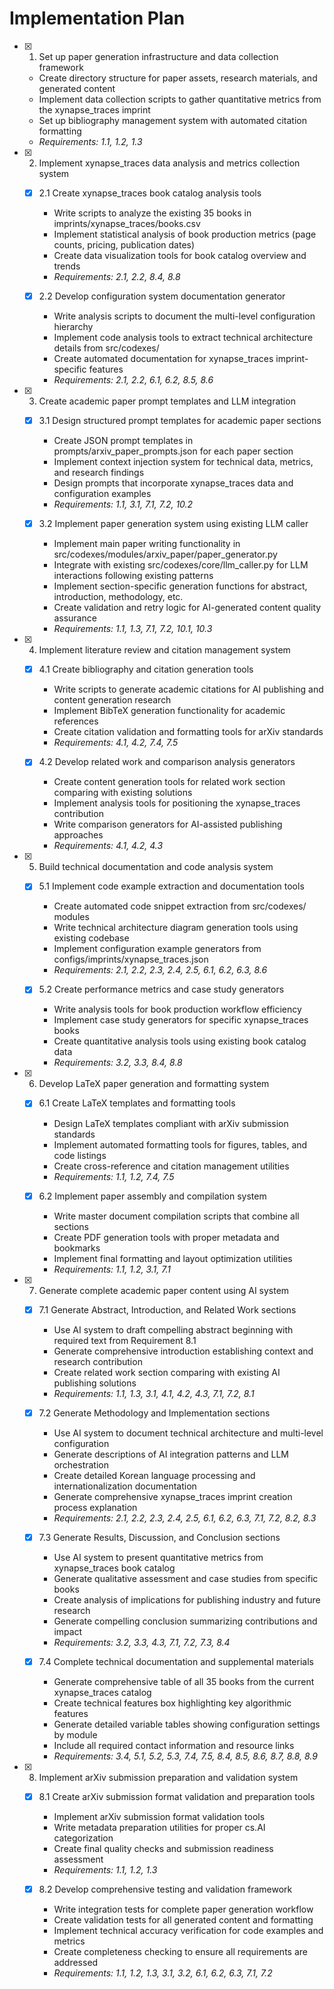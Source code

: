# Implementation Plan

- [x] 1. Set up paper generation infrastructure and data collection framework
  - Create directory structure for paper assets, research materials, and generated content
  - Implement data collection scripts to gather quantitative metrics from the xynapse_traces imprint
  - Set up bibliography management system with automated citation formatting
  - _Requirements: 1.1, 1.2, 1.3_

- [x] 2. Implement xynapse_traces data analysis and metrics collection system
  - [x] 2.1 Create xynapse_traces book catalog analysis tools
    - Write scripts to analyze the existing 35 books in imprints/xynapse_traces/books.csv
    - Implement statistical analysis of book production metrics (page counts, pricing, publication dates)
    - Create data visualization tools for book catalog overview and trends
    - _Requirements: 2.1, 2.2, 8.4, 8.8_

  - [x] 2.2 Develop configuration system documentation generator
    - Write analysis scripts to document the multi-level configuration hierarchy
    - Implement code analysis tools to extract technical architecture details from src/codexes/
    - Create automated documentation for xynapse_traces imprint-specific features
    - _Requirements: 2.1, 2.2, 6.1, 6.2, 8.5, 8.6_

- [x] 3. Create academic paper prompt templates and LLM integration
  - [x] 3.1 Design structured prompt templates for academic paper sections
    - Create JSON prompt templates in prompts/arxiv_paper_prompts.json for each paper section
    - Implement context injection system for technical data, metrics, and research findings
    - Design prompts that incorporate xynapse_traces data and configuration examples
    - _Requirements: 1.1, 3.1, 7.1, 7.2, 10.2_

  - [x] 3.2 Implement paper generation system using existing LLM caller
    - Implement main paper writing functionality in src/codexes/modules/arxiv_paper/paper_generator.py
    - Integrate with existing src/codexes/core/llm_caller.py for LLM interactions following existing patterns
    - Implement section-specific generation functions for abstract, introduction, methodology, etc.
    - Create validation and retry logic for AI-generated content quality assurance
    - _Requirements: 1.1, 1.3, 7.1, 7.2, 10.1, 10.3_

- [x] 4. Implement literature review and citation management system
  - [x] 4.1 Create bibliography and citation generation tools
    - Write scripts to generate academic citations for AI publishing and content generation research
    - Implement BibTeX generation functionality for academic references
    - Create citation validation and formatting tools for arXiv standards
    - _Requirements: 4.1, 4.2, 7.4, 7.5_

  - [x] 4.2 Develop related work and comparison analysis generators
    - Create content generation tools for related work section comparing with existing solutions
    - Implement analysis tools for positioning the xynapse_traces contribution
    - Write comparison generators for AI-assisted publishing approaches
    - _Requirements: 4.1, 4.2, 4.3_

- [x] 5. Build technical documentation and code analysis system
  - [x] 5.1 Implement code example extraction and documentation tools
    - Create automated code snippet extraction from src/codexes/ modules
    - Write technical architecture diagram generation tools using existing codebase
    - Implement configuration example generators from configs/imprints/xynapse_traces.json
    - _Requirements: 2.1, 2.2, 2.3, 2.4, 2.5, 6.1, 6.2, 6.3, 8.6_

  - [x] 5.2 Create performance metrics and case study generators
    - Write analysis tools for book production workflow efficiency
    - Implement case study generators for specific xynapse_traces books
    - Create quantitative analysis tools using existing book catalog data
    - _Requirements: 3.2, 3.3, 8.4, 8.8_

- [x] 6. Develop LaTeX paper generation and formatting system
  - [x] 6.1 Create LaTeX templates and formatting tools
    - Design LaTeX templates compliant with arXiv submission standards
    - Implement automated formatting tools for figures, tables, and code listings
    - Create cross-reference and citation management utilities
    - _Requirements: 1.1, 1.2, 7.4, 7.5_

  - [x] 6.2 Implement paper assembly and compilation system
    - Write master document compilation scripts that combine all sections
    - Create PDF generation tools with proper metadata and bookmarks
    - Implement final formatting and layout optimization utilities
    - _Requirements: 1.1, 1.2, 3.1, 7.1_

- [x] 7. Generate complete academic paper content using AI system
  - [x] 7.1 Generate Abstract, Introduction, and Related Work sections
    - Use AI system to draft compelling abstract beginning with required text from Requirement 8.1
    - Generate comprehensive introduction establishing context and research contribution
    - Create related work section comparing with existing AI publishing solutions
    - _Requirements: 1.1, 1.3, 3.1, 4.1, 4.2, 4.3, 7.1, 7.2, 8.1_

  - [x] 7.2 Generate Methodology and Implementation sections
    - Use AI system to document technical architecture and multi-level configuration
    - Generate descriptions of AI integration patterns and LLM orchestration
    - Create detailed Korean language processing and internationalization documentation
    - Generate comprehensive xynapse_traces imprint creation process explanation
    - _Requirements: 2.1, 2.2, 2.3, 2.4, 2.5, 6.1, 6.2, 6.3, 7.1, 7.2, 8.2, 8.3_

  - [x] 7.3 Generate Results, Discussion, and Conclusion sections
    - Use AI system to present quantitative metrics from xynapse_traces book catalog
    - Generate qualitative assessment and case studies from specific books
    - Create analysis of implications for publishing industry and future research
    - Generate compelling conclusion summarizing contributions and impact
    - _Requirements: 3.2, 3.3, 4.3, 7.1, 7.2, 7.3, 8.4_

  - [x] 7.4 Complete technical documentation and supplemental materials
    - Generate comprehensive table of all 35 books from the current xynapse_traces catalog
    - Create technical features box highlighting key algorithmic features
    - Generate detailed variable tables showing configuration settings by module
    - Include all required contact information and resource links
    - _Requirements: 3.4, 5.1, 5.2, 5.3, 7.4, 7.5, 8.4, 8.5, 8.6, 8.7, 8.8, 8.9_

- [x] 8. Implement arXiv submission preparation and validation system
  - [x] 8.1 Create arXiv submission format validation and preparation tools
    - Implement arXiv submission format validation tools
    - Write metadata preparation utilities for proper cs.AI categorization
    - Create final quality checks and submission readiness assessment
    - _Requirements: 1.1, 1.2, 1.3_

  - [x] 8.2 Develop comprehensive testing and validation framework
    - Write integration tests for complete paper generation workflow
    - Create validation tests for all generated content and formatting
    - Implement technical accuracy verification for code examples and metrics
    - Create completeness checking to ensure all requirements are addressed
    - _Requirements: 1.1, 1.2, 1.3, 3.1, 3.2, 6.1, 6.2, 6.3, 7.1, 7.2_
